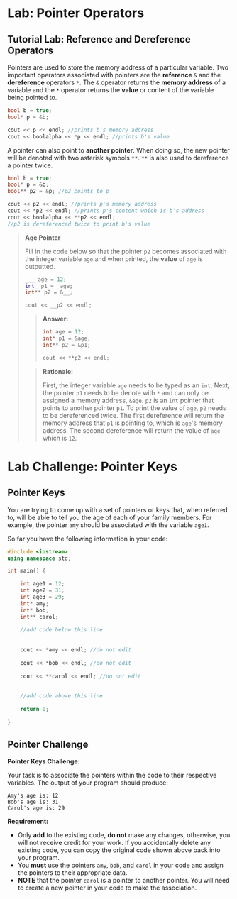 # Lab: Pointer Operators

## Tutorial Lab: Reference and Dereference Operators

Pointers are used to store the memory address of a particular variable. Two important operators associated with pointers are the __reference__ `&` and the __dereference__ operators `*`. The `&` operator returns the __memory address__ of a variable and the `*` operator returns the __value__ or content of the variable being pointed to.

```cpp
bool b = true;
bool* p = &b;

cout << p << endl; //prints b's memory address
cout << boolalpha << *p << endl; //prints b's value
```

A pointer can also point to __another pointer__. When doing so, the new pointer will be denoted with two asterisk symbols `**`. `**` is also used to dereference a pointer twice.

```cpp
bool b = true;
bool* p = &b;
bool** p2 = &p; //p2 points to p

cout << p2 << endl; //prints p's memory address
cout << *p2 << endl; //prints p's content which is b's address
cout << boolalpha << **p2 << endl;
//p2 is dereferenced twice to print b's value
```

> <b>Age Pointer</b>
> 
> Fill in the code below so that the pointer `p2` becomes associated with the integer variable `age` and when printed, the __value__ of `age` is outputted.
> ```cpp
> ___ age = 12;
> int_ p1 = _age;
> int** p2 = &__;
> 
> cout << __p2 << endl;
> ```
>
> > <b>Answer:</b>
> >
> > ```cpp
> > int age = 12;
> > int* p1 = &age;
> > int** p2 = &p1;
> > 
> > cout << **p2 << endl;
> > ```
>
> > <b>Rationale:</b>
> >
> > First, the integer variable `age` needs to be typed as an `int`. Next, the pointer `p1` needs to be denote with `*` and can only be assigned a memory address, `&age`. `p2` is an `int` pointer that points to another pointer `p1`. To print the value of `age`, `p2` needs to be dereferenced twice. The first dereference will return the memory address that `p1` is pointing to, which is `age`'s memory address. The second dereference will return the value of `age` which is `12`.

# Lab Challenge: Pointer Keys

## Pointer Keys

You are trying to come up with a set of pointers or keys that, when referred to, will be able to tell you the age of each of your family members. For example, the pointer `amy` should be associated with the variable `age1`.

So far you have the following information in your code:
```cpp
#include <iostream>
using namespace std;

int main() {

    int age1 = 12;
    int age2 = 31;
    int age3 = 29;
    int* amy;
    int* bob;
    int** carol;
    
    //add code below this line
    
    
    cout << *amy << endl; //do not edit
    
    cout << *bob << endl; //do not edit
    
    cout << **carol << endl; //do not edit
    
    
    //add code above this line 
    
    return 0;
    
}
```

## Pointer Challenge

__Pointer Keys Challenge:__

Your task is to associate the pointers within the code to their respective variables. The output of your program should produce:

```
Amy's age is: 12
Bob's age is: 31
Carol's age is: 29
```

__Requirement:__

- Only __add__ to the existing code, __do not__ make any changes, otherwise, you will not receive credit for your work. If you accidentally delete any existing code, you can copy the original code shown above back into your program.
- You __must__ use the pointers `amy`, `bob`, and `carol` in your code and assign the pointers to their appropriate data.
- __NOTE__ that the pointer `carol` is a pointer to another pointer. You will need to create a new pointer in your code to make the association.